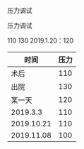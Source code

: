 压力调试

压力调试

110
130
2019.1.20：120

| 时间       | 压力 |
| ---------- | ---- |
| 术后       | 110  |
| 出院       | 130  |
| 某一天     | 120  |
| 2019.3.3   | 110  |
| 2019.10.21 | 110  |
| 2019.11.08 | 100  |


